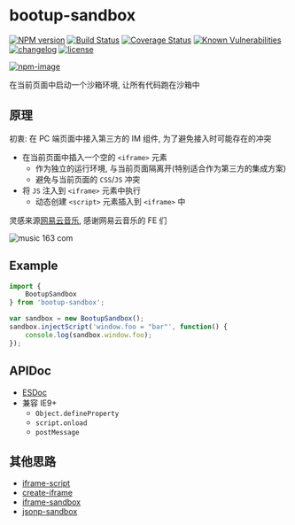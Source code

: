 # bootup-sandbox

[![NPM version][npm-image]][npm-url] [![Build Status][ci-status-image]][ci-status-url] [![Coverage Status][coverage-status-image]][coverage-status-url] [![Known Vulnerabilities][vulnerabilities-status-image]][vulnerabilities-status-url] [![changelog][changelog-image]][changelog-url] [![license][license-image]][license-url]

[vulnerabilities-status-image]: https://snyk.io/test/npm/bootup-sandbox/badge.svg
[vulnerabilities-status-url]: https://snyk.io/test/npm/bootup-sandbox
[ci-status-image]: https://travis-ci.org/ufologist/bootup-sandbox.svg?branch=master
[ci-status-url]: https://travis-ci.org/ufologist/bootup-sandbox
[coverage-status-image]: https://coveralls.io/repos/github/ufologist/bootup-sandbox/badge.svg?branch=master
[coverage-status-url]: https://coveralls.io/github/ufologist/bootup-sandbox
[npm-image]: https://img.shields.io/npm/v/bootup-sandbox.svg?style=flat-square
[npm-url]: https://npmjs.org/package/bootup-sandbox
[license-image]: https://img.shields.io/github/license/ufologist/bootup-sandbox.svg
[license-url]: https://github.com/ufologist/bootup-sandbox/blob/master/LICENSE
[changelog-image]: https://img.shields.io/badge/CHANGE-LOG-blue.svg?style=flat-square
[changelog-url]: https://github.com/ufologist/bootup-sandbox/blob/master/CHANGELOG.md

[![npm-image](https://nodei.co/npm/bootup-sandbox.png?downloads=true&downloadRank=true&stars=true)](https://npmjs.com/package/bootup-sandbox)

在当前页面中启动一个沙箱环境, 让所有代码跑在沙箱中

## 原理

初衷: 在 PC 端页面中接入第三方的 IM 组件, 为了避免接入时可能存在的冲突

* 在当前页面中插入一个空的 `<iframe>` 元素
  * 作为独立的运行环境, 与当前页面隔离开(特别适合作为第三方的集成方案)
  * 避免与当前页面的 `CSS`/`JS` 冲突
* 将 `JS` 注入到 `<iframe>` 元素中执行
  * 动态创建 `<script>` 元素插入到 `<iframe>` 中

灵感来源[网易云音乐](https://music.163.com/), 感谢网易云音乐的 FE 们

![music 163 com](https://user-images.githubusercontent.com/167221/54866079-b819fa00-4daa-11e9-803c-c5a22d170d03.png)

## Example

```javascript
import {
    BootupSandbox
} from 'bootup-sandbox';

var sandbox = new BootupSandbox();
sandbox.injectScript('window.foo = "bar"', function() {
    console.log(sandbox.window.foo);
});
```

## APIDoc

* [ESDoc](https://doc.esdoc.org/github.com/ufologist/bootup-sandbox/)
* 兼容 IE9+
  * `Object.defineProperty`
  * `script.onload`
  * `postMessage`

## 其他思路

* [iframe-script](https://github.com/alexgorbatchev/iframe-script)
* [create-iframe](https://github.com/sethvincent/create-iframe)
* [iframe-sandbox](https://github.com/kumavis/iframe-sandbox)
* [jsonp-sandbox](https://github.com/aui/jsonp-sandbox)
